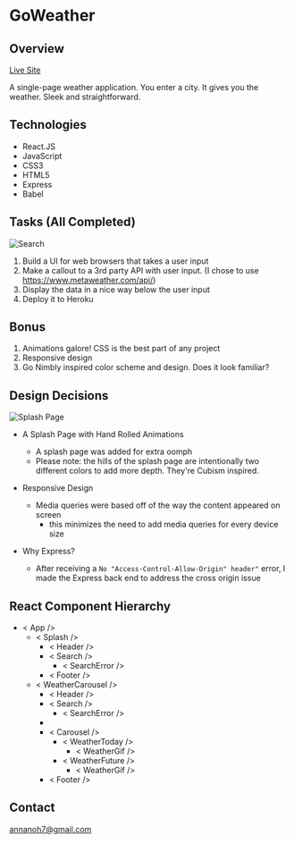 # GoWeather

## Overview

[Live Site](https://anna-go-nimbly.herokuapp.com/#/)

A single-page weather application.
You enter a city. It gives you the weather.
Sleek and straightforward.

## Technologies

* React.JS
* JavaScript
* CSS3
* HTML5
* Express
* Babel

## Tasks (All Completed)

![Search](https://media.giphy.com/media/RMy60W37wvcKYvGzLi/giphy.gif)

1.  Build a UI for web browsers that takes a user input
2.  Make a callout to a 3rd party API with user input. (I chose to use https://www.metaweather.com/api/)
3.  Display the data in a nice way below the user input
4.  Deploy it to Heroku

## Bonus

1.  Animations galore! CSS is the best part of any project
2.  Responsive design
3.  Go Nimbly inspired color scheme and design. Does it look familiar?

## Design Decisions

![Splash Page](https://media.giphy.com/media/9JvdsMAO2xNic6xiL4/giphy.gif)

* A Splash Page with Hand Rolled Animations

  * A splash page was added for extra oomph
  * Please note: the hills of the splash page are intentionally two different colors to add more depth. They're Cubism inspired.

* Responsive Design

  * Media queries were based off of the way the content appeared on screen
    * this minimizes the need to add media queries for every device size

* Why Express?
  * After receiving a `No "Access-Control-Allow-Origin" header"` error, I made the Express back end to address the cross origin issue

## React Component Hierarchy

* < App />
  * < Splash />
    * < Header />
    * < Search />
      * < SearchError />
    * < Footer />
  * < WeatherCarousel />
    * < Header />
    * < Search />
      * < SearchError />
    * <Loading />
    * < Carousel />
      * < WeatherToday />
        * < WeatherGif />
      * < WeatherFuture />
        * < WeatherGif />
    * < Footer />

## Contact

annanoh7@gmail.com
